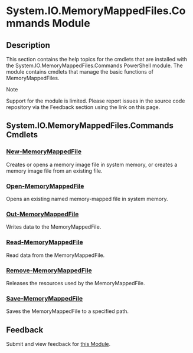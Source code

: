 ﻿---
Module Name: System.IO.MemoryMappedFiles.Commands
Module Guid: 8515ea70-3c13-4fa9-ad9c-2d3325bf5c8f
Download Help Link: https://github.com/lmissel/System.IO.MemoryMappedFiles.Commands/
Help Version: 1.1.0.0
Locale: en-US
---

# System.IO.MemoryMappedFiles.Commands Module
## Description
This section contains the help topics for the cmdlets that are installed with the System.IO.MemoryMappedFiles.Commands PowerShell module. The module contains cmdlets that manage the basic functions of MemoryMappedFiles.

>[!Note]
>Support for the module is limited. Please report issues in the source code repository via the Feedback section using the link on this page.

## System.IO.MemoryMappedFiles.Commands Cmdlets
### [New-MemoryMappedFile](New-MemoryMappedFile.md)
Creates or opens a memory image file in system memory, or creates a memory image file from an existing file.

### [Open-MemoryMappedFile](Open-MemoryMappedFile.md)
Opens an existing named memory-mapped file in system memory.

### [Out-MemoryMappedFile](Out-MemoryMappedFile.md)
Writes data to the MemoryMappedFile.

### [Read-MemoryMappedFile](Read-MemoryMappedFile.md)
Read data from the MemoryMappedFile.

### [Remove-MemoryMappedFile](Remove-MemoryMappedFile.md)
Releases the resources used by the MemoryMappedFile.

### [Save-MemoryMappedFile](Save-MemoryMappedFile.md)
Saves the MemoryMappedFile to a specified path.

## Feedback
Submit and view feedback for
[this Module](https://github.com/lmissel/System.IO.MemoryMappedFiles.Commands/issues/new).

